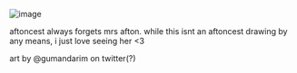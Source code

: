 ![image](https://github.com/user-attachments/assets/51618115-d9eb-4c5b-ba39-fe5939af9d4b)

aftoncest always forgets mrs afton. while this isnt an aftoncest drawing by any means, i just love seeing her <3

art by @gumandarim on twitter(?)
